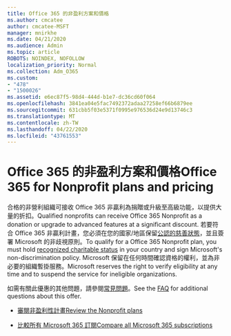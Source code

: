 ```yaml
---
title: Office 365 的非盈利方案和價格
ms.author: cmcatee
author: cmcatee-MSFT
manager: mnirkhe
ms.date: 04/21/2020
ms.audience: Admin
ms.topic: article
ROBOTS: NOINDEX, NOFOLLOW
localization_priority: Normal
ms.collection: Adm_O365
ms.custom:
- "478"
- "1500026"
ms.assetid: e6ec87f5-98d4-444d-b1e7-dc36cd60f064
ms.openlocfilehash: 3841ea04e5fac7492372adaa27258ef66b6879ee
ms.sourcegitcommit: 631cbb5f03e5371f0995e976536d24e9d13746c3
ms.translationtype: MT
ms.contentlocale: zh-TW
ms.lasthandoff: 04/22/2020
ms.locfileid: "43761553"
---
```

# <a name="office-365-for-nonprofit-plans-and-pricing"></a><span data-ttu-id="f66db-102">Office 365 的非盈利方案和價格</span><span class="sxs-lookup"><span data-stu-id="f66db-102">Office 365 for Nonprofit plans and pricing</span></span>

<span data-ttu-id="f66db-103">合格的非營利組織可接收 Office 365 非贏利為捐贈或升級至高級功能，以提供大量的折扣。</span><span class="sxs-lookup"><span data-stu-id="f66db-103">Qualified nonprofits can receive Office 365 Nonprofit as a donation or upgrade to advanced features at a significant discount.</span></span> <span data-ttu-id="f66db-104">若要符合 Office 365 非贏利計畫，您必須在您的國家/地區保留[公認的慈善狀態](https://go.microsoft.com/fwlink/p/?LinkID=330253)，並且簽署 Microsoft 的非歧視原則。</span><span class="sxs-lookup"><span data-stu-id="f66db-104">To qualify for a Office 365 Nonprofit plan, you must hold [recognized charitable status](https://go.microsoft.com/fwlink/p/?LinkID=330253) in your country and sign Microsoft's non-discrimination policy.</span></span> <span data-ttu-id="f66db-105">Microsoft 保留在任何時間確認資格的權利，並為非必要的組織暫掛服務。</span><span class="sxs-lookup"><span data-stu-id="f66db-105">Microsoft reserves the right to verify eligibility at any time and to suspend the service for ineligible organizations.</span></span>
  
<span data-ttu-id="f66db-106">如需有關此優惠的其他問題，請參閱[常見問題](https://products.office.com/nonprofit/office-365-nonprofit)。</span><span class="sxs-lookup"><span data-stu-id="f66db-106">See the [FAQ](https://products.office.com/nonprofit/office-365-nonprofit) for additional questions about this offer.</span></span>
  
- [<span data-ttu-id="f66db-107">審閱非盈利性計畫</span><span class="sxs-lookup"><span data-stu-id="f66db-107">Review the Nonprofit plans</span></span>](https://products.office.com/nonprofit/office-365-nonprofit-plans-and-pricing?tab=1)

- [<span data-ttu-id="f66db-108">比較所有 Microsoft 365 訂閱</span><span class="sxs-lookup"><span data-stu-id="f66db-108">Compare all Microsoft 365 subscriptions</span></span>](https://products.office.com/business/compare-more-office-365-for-business-plans)